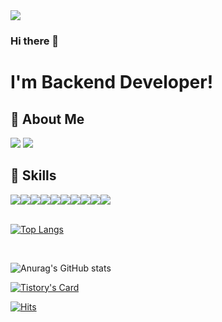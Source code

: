 
<img src="https://capsule-render.vercel.app/api?type=Cylinder&color=auto&height=100&section=header&text=Jenny's%20GitHub&fontSize=40"/>

### Hi there 👋
# I'm Backend Developer!


## **👩 About Me**  
   <a href="https://yeees.tistory.com/" target="_blank"><img src="https://img.shields.io/badge/Blog-000000?style=flat&logo=Tistory&logoColor=white"/></a>
   <a href="yocu1784@gmail.com" target="_blank"><img src="https://img.shields.io/badge/yocu1784@gmail.com-EA4335?style=flat&logo=Gmail&logoColor=white"/></a>

## **💪 Skills**
<div style="display: flex; flex-direction: row;">
    <img src="https://img.shields.io/badge/Java-007396?style=flat&logo=Java&logoColor=white" />
    <img src="https://img.shields.io/badge/Springboot-6DB33F?style=flat&logo=springboot&logoColor=white" />
    <img src="https://img.shields.io/badge/spring Security-6DB33F?style=flat&logo=springsecurity&logoColor=white" />
    <img src="https://img.shields.io/badge/amazon AWS-232F3E?style=flat&logo=amazonaws&logoColor=white" />
    <img src="https://img.shields.io/badge/intelliJ IDEA-000000?style=flat&logo=intellijidea&logoColor=white" />
    <img src="https://img.shields.io/badge/JPA-000000?style=flat&logo=jpa&logoColor=white" />
    <img src="https://img.shields.io/badge/Thymeleaf-005F0F?style=flat&logo=thymeleaf&logoColor=white" />
    <img src="https://img.shields.io/badge/linux-FCC624?style=flat&logo=linux&logoColor=white" />
    <img src="https://img.shields.io/badge/Travis CI-3EAAAF?style=flat&logo=travisci&logoColor=white" />
        <img src="https://img.shields.io/badge/swagger-85EA2D?style=flat&logo=swagger&logoColor=white" />
</div>
</br>

﻿[![Top Langs](https://github-readme-stats.vercel.app/api/top-langs/?username=hyeonju-kim&langs_count=10&layout=compact&theme=light)](https://github.com/hyeonju-kim)

 </br>

![Anurag's GitHub stats](https://github-readme-stats.vercel.app/api?username=hyeonju-kim&show_icons=true&theme=buefy)

[![Tistory's Card](https://github-readme-tistory-card.vercel.app/api?name=yeees&theme=default)](https://yeees.tistory.com)

[![Hits](https://hits.seeyoufarm.com/api/count/incr/badge.svg?url=https%3A%2F%2Fgithub.com%2Fhyeonju-kim%2Fhit-counter&count_bg=%2379C83D&title_bg=%23555555&icon=&icon_color=%23E7E7E7&title=hits&edge_flat=false)](https://hits.seeyoufarm.com)

<!--
[![hyeonju-kim's wakatime stats](https://github-readme-stats.vercel.app/api/wakatime?username=hyeonju-kim)]
-->

<!--
[![Solved.ac Profile](http://mazassumnida.wtf/api/v2/generate_badge?boj=yocu1784)](https://solved.ac/yocu1784/)
-->

<!--
**min-0/min-0** is a ✨ _special_ ✨ repository because its `README.md` (this file) appears on your GitHub profile.
Here are some ideas to get you started:
- 🔭 I’m currently working on ...
- 🌱 I’m currently learning ...
- 👯 I’m looking to collaborate on ...
- 🤔 I’m looking for help with ...
- 💬 Ask me about ...
- 📫 How to reach me: ...
- 😄 Pronouns: ...
- ⚡ Fun fact: ...
-->
 
